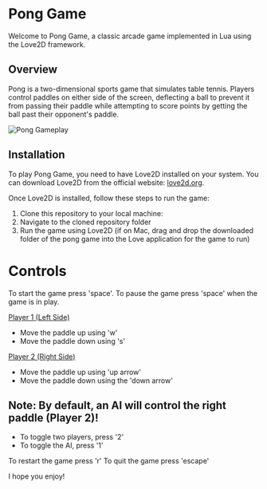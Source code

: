 # Pong Game

Welcome to Pong Game, a classic arcade game implemented in Lua using the Love2D framework.

## Overview
Pong is a two-dimensional sports game that simulates table tennis. Players control paddles on either side of the screen, deflecting a ball to prevent it from passing their paddle while attempting to score points by getting the ball past their opponent's paddle.

![Pong Gameplay](pong-gameplay.gif)

## Installation
To play Pong Game, you need to have Love2D installed on your system. You can download Love2D from the official website: [love2d.org](https://love2d.org/).

Once Love2D is installed, follow these steps to run the game:

1. Clone this repository to your local machine:
2. Navigate to the cloned repository folder
3. Run the game using Love2D (if on Mac, drag and drop the downloaded folder of the pong game into the Love application for the game to run)

# Controls

To start the game press 'space'. To pause the game press 'space' when the game is in play.

<ins>Player 1 (Left Side)</ins>
- Move the paddle up using 'w'
- Move the paddle down using 's'

<ins>Player 2 (Right Side)</ins>
- Move the paddle up using 'up arrow'
- Move the paddle down using the 'down arrow'

## Note: By default, an AI will control the right paddle (Player 2)!
- To toggle two players, press '2'
- To toggle the AI, press '1'

To restart the game press 'r'
To quit the game press 'escape'

I hope you enjoy!

